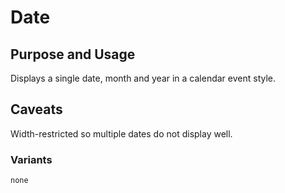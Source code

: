 # Date

## Purpose and Usage
Displays a single date, month and year in a calendar event style.

## Caveats
Width-restricted so multiple dates do not display well.

### Variants

```
none

```
